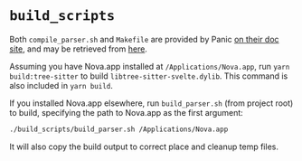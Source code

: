 # `build_scripts`

Both `compile_parser.sh` and `Makefile` are provided by Panic
[on their doc site](https://docs.nova.app/syntax-reference/tree-sitter/#compiling-a-parser),
and may be retrieved from
[here](https://docs.nova.app/syntax-reference/build_script.zip).

Assuming you have Nova.app installed at `/Applications/Nova.app`, run
`yarn build:tree-sitter` to build `libtree-sitter-svelte.dylib`. This command is
also included in `yarn build`.

If you installed Nova.app elsewhere, run `build_parser.sh` (from project root)
to build, specifying the path to Nova.app as the first argument:

```sh
./build_scripts/build_parser.sh /Applications/Nova.app
```

It will also copy the build output to correct place and cleanup temp files.
